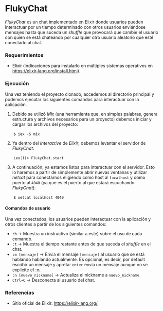 # FlukyChat

*FlukyChat* es un chat implementado en Elixir donde usuarios pueden interactuar por un tiempo determinado con otros usuarios enviándose mensajes hasta que suceda un *shuffle* que provocará que cambie el usuario con quien se está chateando por cualquier otro usuario aleatorio que esté conectado al chat.

### Requerimientos

- Elixir (indicaciones para instalarlo en múltiples sistemas operativos en https://elixir-lang.org/install.html).

### Ejecución

Una vez teniendo el proyecto clonado, accedemos al directorio principal y podemos ejecutar los siguientes comandos para interactuar con la aplicación.

1. Debido se utilizó *Mix* (una herramienta que, en simples palabras, genera estructura y archivos necesarios para un proyecto) debemos iniciar y cargar los archivos del proyecto:

&emsp;&emsp;```$ iex -S mix```

2. Ya dentro del *Interactive* de *Elixir*, debemos levantar el servidor de *FlukyChat*:

&emsp;&emsp;```iex(1)> FlukyChat.start```

3. A continuación, ya estamos listos para interactuar con el servidor. Esto lo haremos a partir de simplemente abrir nuevas ventanas y utilizar *netcat* para conectarnos eligiendo como host al `localhost` y como puerto al `4040` (ya que es el puerto al que estará escuchando *FlukyChat*):

&emsp;&emsp;```$ netcat localhost 4040```

#### Comandos de usuario

Una vez conectados, los usuarios pueden interactuar con la aplicación y otros clientes a partir de los siguientes comandos:

- `:h` -> Muestra un instructivo (similar a este) sobre el uso de cada comando.
- `:t` -> Muestra el tiempo restante antes de que suceda el *shuffle* en el chat.
- `:m [mensaje]` -> Envía el mensaje `[mensaje]` al usuario que se está hablando hablando actualmente. Es opcional, es decir, por default escribir un mensaje y apretar `enter` envía un mensaje aunque no se explicite el `:m`.
- `:n [nuevo_nickname]` -> Actualiza el nickname a `nuevo_nickname`.
- `Ctrl+C` -> Desconecta al usuario del chat.

### Referencias

  * Sitio oficial de Elixir: https://elixir-lang.org/
